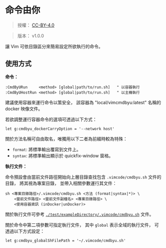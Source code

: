 命令由你
=======


> 授權： [CC-BY-4.0](./LICENSE.md)

> 版本： v1.0.0

讓 Vim 可依目錄區分來簡易設定所欲執行的命令。



## 使用方式


**命令：**

```
:CmdByURun     <method> [global|path/to/run.sh]   " 以容器執行
:CmdByUHostRun <method> [global|path/to/run.sh]   " 以主機執行
```

建議使用容器來運行命令以策安全，
該容器為 "local/vimcmdbyu:latest" 名稱的 docker 映像文件。

若欲調整運行容器命令的選項可透過以下方式：

```
let g:cmdbyu_dockerCarryOption = '--network host'
```

關於方法名稱可自由取名，唯獨用以下二者為前綴時較為特殊：

  * `format`: 將標準輸出覆寫到文件上。
  * `syntax`: 將標準輸出顯示於 quickfix-window 窗格。


**執行文件：**

命令預設會由當前文件路徑開始向上層目錄查找包含 `.vimcode/cmdbyu.sh` 文件的目錄，
將其視為專案目錄，
並帶入相關參數運行其文件：

```
sh <專案目錄路徑>/.vimcode/cmdbyu.sh <方法 (format|syntax|*)> \
    <當前文件路徑> <當前文件副檔名> <專案目錄路徑> \
    <使用容器資訊 (inDocker|unDocker)>
```

關於執行文件可參考
[`./test/exampleDirectory/.vimcode/cmdbyu.sh`](./test/exampleDirectory/.vimcode/cmdbyu.sh)
文件。

關於命令中第二項參數可指定執行文件，
其中 `global` 表示全域的執行文件，
可透過以下方式設定：

```
let g:cmdbyu_globalShFilePath = '~/.vimcode/cmdbyu.sh'
```

